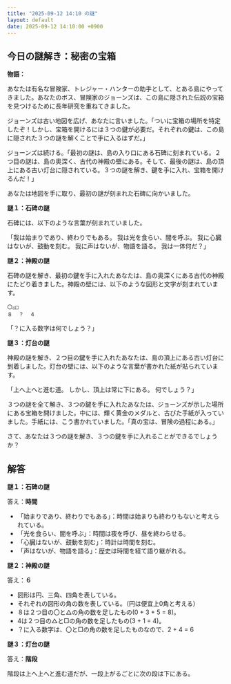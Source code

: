 ```yaml
---
title: "2025-09-12 14:10 の謎"
layout: default
date: 2025-09-12 14:10:00 +0900
---
```

## 今日の謎解き：秘密の宝箱

**物語：**

あなたは有名な冒険家、トレジャー・ハンターの助手として、とある島にやってきました。あなたのボス、冒険家のジョーンズは、この島に隠された伝説の宝箱を見つけるために長年研究を重ねてきました。

ジョーンズは古い地図を広げ、あなたに言いました。「ついに宝箱の場所を特定したぞ！しかし、宝箱を開けるには３つの鍵が必要だ。それぞれの鍵は、この島に隠された３つの謎を解くことで手に入るはずだ。」

ジョーンズは続ける。「最初の謎は、島の入り口にある石碑に刻まれている。２つ目の謎は、島の奥深く、古代の神殿の壁にある。そして、最後の謎は、島の頂上にある古い灯台に隠されている。３つの謎を解き、鍵を手に入れ、宝箱を開けるんだ！」

あなたは地図を手に取り、最初の謎が刻まれた石碑に向かいました。

**謎１：石碑の謎**

石碑には、以下のような言葉が刻まれていました。

「我は始まりであり、終わりでもある。
我は光を食らい、闇を呼ぶ。
我に心臓はないが、鼓動を刻む。
我に声はないが、物語を語る。
我は一体何だ？」

**謎２：神殿の謎**

石碑の謎を解き、最初の鍵を手に入れたあなたは、島の奥深くにある古代の神殿にたどり着きました。神殿の壁には、以下のような図形と文字が刻まれています。

```
〇△□
８  ？  ４
```

「？に入る数字は何でしょう？」

**謎３：灯台の謎**

神殿の謎を解き、２つ目の鍵を手に入れたあなたは、島の頂上にある古い灯台に到着しました。灯台の壁には、以下のような言葉が書かれた紙が貼られています。

「上へ上へと進む道。
しかし、頂上は常に下にある。
何でしょう？」

３つの謎を全て解き、３つの鍵を手に入れたあなたは、ジョーンズが示した場所にある宝箱を開けました。中には、輝く黄金のメダルと、古びた手紙が入っていました。手紙には、こう書かれていました。「真の宝は、冒険の過程にある。」

さて、あなたは３つの謎を解き、３つの鍵を手に入れることができるでしょうか？

## 解答

**謎１：石碑の謎**

答え：**時間**

*   「始まりであり、終わりでもある」：時間は始まりも終わりもないと考えられている。
*   「光を食らい、闇を呼ぶ」：時間は夜を呼び、昼を終わらせる。
*   「心臓はないが、鼓動を刻む」：時計は時間を刻む。
*   「声はないが、物語を語る」：歴史は時間を経て語り継がれる。

**謎２：神殿の謎**

答え：**６**

*   図形は円、三角、四角を表している。
*   それぞれの図形の角の数を表している。（円は便宜上0角と考える）
*   ８は２つ目の〇と△の角の数を足したもの(0 + 3 + 5 = 8)。
*   4は２つ目の△と□の角の数を足したもの(3 + 1 = 4)。
*   ？に入る数字は、〇と□の角の数を足したものなので、2 + 4 = 6

**謎３：灯台の謎**

答え：**階段**

階段は上へ上へと進む道だが、一段上がるごとに次の段は下にある。

